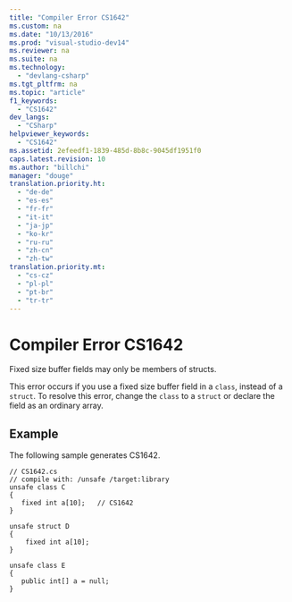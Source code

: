 ```yaml
---
title: "Compiler Error CS1642"
ms.custom: na
ms.date: "10/13/2016"
ms.prod: "visual-studio-dev14"
ms.reviewer: na
ms.suite: na
ms.technology: 
  - "devlang-csharp"
ms.tgt_pltfrm: na
ms.topic: "article"
f1_keywords: 
  - "CS1642"
dev_langs: 
  - "CSharp"
helpviewer_keywords: 
  - "CS1642"
ms.assetid: 2efeedf1-1839-485d-8b8c-9045df1951f0
caps.latest.revision: 10
ms.author: "billchi"
manager: "douge"
translation.priority.ht: 
  - "de-de"
  - "es-es"
  - "fr-fr"
  - "it-it"
  - "ja-jp"
  - "ko-kr"
  - "ru-ru"
  - "zh-cn"
  - "zh-tw"
translation.priority.mt: 
  - "cs-cz"
  - "pl-pl"
  - "pt-br"
  - "tr-tr"
---
```

# Compiler Error CS1642
Fixed size buffer fields may only be members of structs.  
  
 This error occurs if you use a fixed size buffer field in a `class`, instead of a `struct`. To resolve this error, change the `class` to a `struct` or declare the field as an ordinary array.  
  
## Example  
 The following sample generates CS1642.  
  
```  
// CS1642.cs  
// compile with: /unsafe /target:library  
unsafe class C  
{  
   fixed int a[10];   // CS1642  
}  
  
unsafe struct D  
{  
    fixed int a[10];  
}  
  
unsafe class E  
{  
   public int[] a = null;  
}  
```
